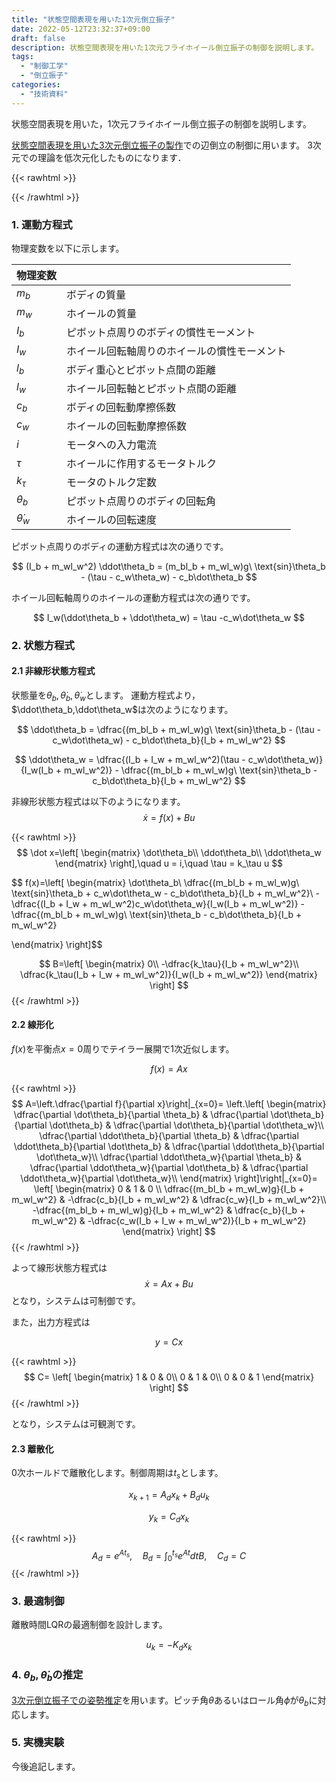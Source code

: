 ```yaml
---
title: "状態空間表現を用いた1次元倒立振子"
date: 2022-05-12T23:32:37+09:00
draft: false
description: 状態空間表現を用いた1次元フライホイール倒立振子の制御を説明します。
tags:
  - "制御工学"
  - "倒立振子"
categories:
  - "技術資料"
---
```


状態空間表現を用いた，1次元フライホイール倒立振子の制御を説明します。

<!--more-->
[状態空間表現を用いた3次元倒立振子の製作](https://teruru-52.github.io/post/2022-05-14-3d-inverted-pendulum2/)での辺倒立の制御に用います。
3次元での理論を低次元化したものになります．

{{< rawhtml >}}
<script src="https://cdnjs.cloudflare.com/ajax/libs/mathjax/2.7.4/MathJax.js?config=TeX-AMS-MML_HTMLorMML"></script>
<script type="text/x-mathjax-config">
    MathJax.Hub.Config({tex2jax: {inlineMath: [['$','$'], ['\\(','\\)']]}});
</script>
{{< /rawhtml >}}

### 1. 運動方程式
物理変数を以下に示します。

|  物理変数 |    |
| ---- |----|
|  $m_b$  |  ボディの質量|
|  $m_w$  |  ホイールの質量 |
|  $I_b$  |  ピボット点周りのボディの慣性モーメント |
|  $I_w$  |  ホイール回転軸周りのホイールの慣性モーメント |
|  $l_b$  |  ボディ重心とピボット点間の距離 |
|  $l_w$  |  ホイール回転軸とピボット点間の距離 |
|  $c_b$  |  ボディの回転動摩擦係数 |
|  $c_w$  |  ホイールの回転動摩擦係数 |
|  $i$  |  モータへの入力電流 |
|  $\tau$  |  ホイールに作用するモータトルク |
|  $k_\tau$  |  モータのトルク定数 |
|  $\theta_b$  |  ピボット点周りのボディの回転角 |
|  $\dot\theta_w$  |  ホイールの回転速度 |

ピボット点周りのボディの運動方程式は次の通りです。

$$
(I_b + m_wl_w^2) \ddot\theta_b = (m_bl_b + m_wl_w)g\ \text{sin}\theta_b - (\tau - c_w\theta_w) - c_b\dot\theta_b
$$

ホイール回転軸周りのホイールの運動方程式は次の通りです。

$$
I_w(\ddot\theta_b + \ddot\theta_w) = \tau -c_w\dot\theta_w
$$

### 2. 状態方程式
#### 2.1 非線形状態方程式
状態量を$\theta_b,\dot\theta_b,\dot\theta_w$とします。
運動方程式より，$\ddot\theta_b,\ddot\theta_w$は次のようになります。

$$
\ddot\theta_b = \dfrac{(m_bl_b + m_wl_w)g\ \text{sin}\theta_b - (\tau - c_w\dot\theta_w) - c_b\dot\theta_b}{I_b + m_wl_w^2}
$$

$$
\ddot\theta_w = \dfrac{(I_b + I_w + m_wl_w^2)(\tau - c_w\dot\theta_w)}{I_w(I_b + m_wl_w^2)} - \dfrac{(m_bl_b + m_wl_w)g\ \text{sin}\theta_b - c_b\dot\theta_b}{I_b + m_wl_w^2}
$$

非線形状態方程式は以下のようになります。
$$
\dot x = f(x) + Bu
$$

{{< rawhtml >}}
$$
\dot x=\left[
\begin{matrix}
    \dot\theta_b\\
    \ddot\theta_b\\
    \ddot\theta_w 
\end{matrix}
\right],\quad u = i,\quad \tau = k_\tau u
$$

$$
f(x)=\left[
\begin{matrix}
    \dot\theta_b\\
    \dfrac{(m_bl_b + m_wl_w)g\ \text{sin}\theta_b + c_w\dot\theta_w - c_b\dot\theta_b}{I_b + m_wl_w^2}\\
    -\dfrac{(I_b + I_w + m_wl_w^2)c_w\dot\theta_w}{I_w(I_b + m_wl_w^2)} - \dfrac{(m_bl_b + m_wl_w)g\ \text{sin}\theta_b - c_b\dot\theta_b}{I_b + m_wl_w^2}

\end{matrix}
\right]$$

$$
B=\left[
\begin{matrix}
    0\\
    -\dfrac{k_\tau}{I_b + m_wl_w^2}\\
    \dfrac{k_\tau(I_b + I_w + m_wl_w^2)}{I_w(I_b + m_wl_w^2)}
\end{matrix}
\right]
$$
{{< /rawhtml >}}

#### 2.2 線形化
$f(x)$を平衡点$x = 0$周りでテイラー展開で1次近似します。

$$
f(x)=Ax
$$

{{< rawhtml >}}
$$
A=\left.\dfrac{\partial f}{\partial x}\right|_{x=0}=
\left.\left[
\begin{matrix}
    \dfrac{\partial \dot\theta_b}{\partial \theta_b} & \dfrac{\partial \dot\theta_b}{\partial \dot\theta_b} & \dfrac{\partial \dot\theta_b}{\partial \dot\theta_w}\\
    \dfrac{\partial \ddot\theta_b}{\partial \theta_b} & \dfrac{\partial \ddot\theta_b}{\partial \dot\theta_b} & \dfrac{\partial \ddot\theta_b}{\partial \dot\theta_w}\\
    \dfrac{\partial \ddot\theta_w}{\partial \theta_b} & \dfrac{\partial \ddot\theta_w}{\partial \dot\theta_b} & \dfrac{\partial \ddot\theta_w}{\partial \dot\theta_w}\\
\end{matrix}
\right]\right|_{x=0}=
\left[
\begin{matrix}
    0 & 1 & 0 \\
    \dfrac{(m_bl_b + m_wl_w)g}{I_b + m_wl_w^2} & -\dfrac{c_b}{I_b + m_wl_w^2} & \dfrac{c_w}{I_b + m_wl_w^2}\\
    -\dfrac{(m_bl_b + m_wl_w)g}{I_b + m_wl_w^2} & \dfrac{c_b}{I_b + m_wl_w^2} & -\dfrac{c_w(I_b + I_w + m_wl_w^2)}{I_b + m_wl_w^2}
\end{matrix}
\right]
$$
{{< /rawhtml >}}

よって線形状態方程式は
$$\dot x = Ax + Bu$$
となり，システムは可制御です。

また，出力方程式は

$$
y=Cx
$$

{{< rawhtml >}}
$$
C=
\left[
\begin{matrix}
    1 & 0 & 0\\
    0 & 1 & 0\\
    0 & 0 & 1
\end{matrix}
\right]
$$
{{< /rawhtml >}}

となり，システムは可観測です。

#### 2.3 離散化
0次ホールドで離散化します。制御周期は$t_s$とします。

$$
x_{k+1} = A_dx_k + B_du_k
$$

$$
y_k = C_dx_k
$$

{{< rawhtml >}}
$$
A_d=e^{At_s},\quad B_d = \int_{0}^{t_s} e^{At}dtB,\quad C_d = C
$$
{{< /rawhtml >}}

### 3. 最適制御
離散時間LQRの最適制御を設計します。

$$u_k = -K_dx_k$$

### 4. $\theta_b, \dot\theta_b$の推定
[3次元倒立振子での姿勢推定](https://teruru-52.github.io/post/2022-05-14-3d-inverted-pendulum2/#:~:text=%E3%81%A7%E3%81%8D%E3%81%BE%E3%81%9B%E3%82%93%E3%80%82-,5.%20%E5%A7%BF%E5%8B%A2%E6%8E%A8%E5%AE%9A,-%E4%BB%8A%E5%BE%8C%E8%BF%BD%E8%A8%98%E3%81%97)を用います。ピッチ角$\theta$あるいはロール角$\phi$が$\theta_b$に対応します。

### 5. 実機実験
今後追記します。